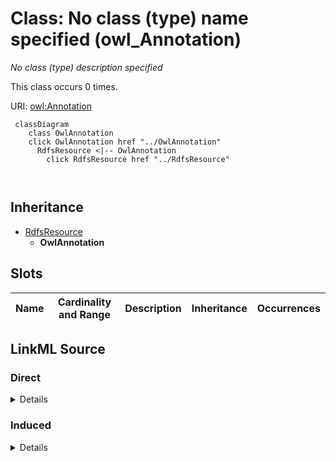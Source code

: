 

# Class: No class (type) name specified (owl_Annotation)


_No class (type) description specified_






This class occurs 0 times.


URI: [owl:Annotation](http://www.w3.org/2002/07/owl#Annotation)






```mermaid
 classDiagram
    class OwlAnnotation
    click OwlAnnotation href "../OwlAnnotation"
      RdfsResource <|-- OwlAnnotation
        click RdfsResource href "../RdfsResource"
      
      
```





## Inheritance
* [RdfsResource](../classes/RdfsResource.md)
    * **OwlAnnotation**



## Slots

| Name | Cardinality and Range | Description | Inheritance | Occurrences |
| ---  | --- | --- | --- | --- |














## LinkML Source

<!-- TODO: investigate https://stackoverflow.com/questions/37606292/how-to-create-tabbed-code-blocks-in-mkdocs-or-sphinx -->

### Direct

<details>

```yaml
name: owl_Annotation
conforms_to: No schema conformance document specified
annotations:
  count:
    tag: count
    value: 0
description: No class (type) description specified
title: No class (type) name specified
from_schema: hydrology-kg
rank: 1000
is_a: rdfs_Resource
class_uri: owl:Annotation

```
</details>

### Induced

<details>

```yaml
name: owl_Annotation
conforms_to: No schema conformance document specified
annotations:
  count:
    tag: count
    value: 0
description: No class (type) description specified
title: No class (type) name specified
from_schema: hydrology-kg
rank: 1000
is_a: rdfs_Resource
class_uri: owl:Annotation

```
</details>